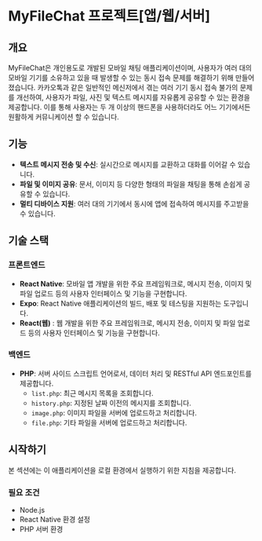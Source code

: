 # MyFileChat 프로젝트[앱/웹/서버]

## 개요

MyFileChat은 개인용도로 개발된 모바일 채팅 애플리케이션이며, 사용자가 여러 대의 모바일 기기를 소유하고 있을 때 발생할 수 있는 동시 접속 문제를 해결하기 위해 만들어졌습니다. 카카오톡과 같은 일반적인 메신저에서 겪는 여러 기기 동시 접속 불가의 문제를 개선하여, 사용자가 파일, 사진 및 텍스트 메시지를 자유롭게 공유할 수 있는 환경을 제공합니다. 이를 통해 사용자는 두 개 이상의 핸드폰을 사용하더라도 어느 기기에서든 원활하게 커뮤니케이션 할 수 있습니다.

## 기능

- **텍스트 메시지 전송 및 수신**: 실시간으로 메시지를 교환하고 대화를 이어갈 수 있습니다.
- **파일 및 이미지 공유**: 문서, 이미지 등 다양한 형태의 파일을 채팅을 통해 손쉽게 공유할 수 있습니다.
- **멀티 디바이스 지원**: 여러 대의 기기에서 동시에 앱에 접속하여 메시지를 주고받을 수 있습니다.

## 기술 스택

### 프론트엔드

- **React Native**: 모바일 앱 개발을 위한 주요 프레임워크로, 메시지 전송, 이미지 및 파일 업로드 등의 사용자 인터페이스 및 기능을 구현합니다.
- **Expo**: React Native 애플리케이션의 빌드, 배포 및 테스팅을 지원하는 도구입니다.
- **React(웹)** :  웹 개발을 위한 주요 프레임워크로, 메시지 전송, 이미지 및 파일 업로드 등의 사용자 인터페이스 및 기능을 구현합니다.

### 백엔드

- **PHP**: 서버 사이드 스크립트 언어로서, 데이터 처리 및 RESTful API 엔드포인트를 제공합니다.
  - `list.php`: 최근 메시지 목록을 조회합니다.
  - `history.php`: 지정된 날짜 이전의 메시지를 조회합니다.
  - `image.php`: 이미지 파일을 서버에 업로드하고 처리합니다.
  - `file.php`: 기타 파일을 서버에 업로드하고 처리합니다.

## 시작하기

본 섹션에는 이 애플리케이션을 로컬 환경에서 실행하기 위한 지침을 제공합니다.

### 필요 조건

- Node.js
- React Native 환경 설정
- PHP 서버 환경

